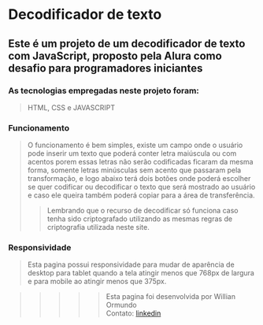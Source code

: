 # Decodificador de texto
## Este é um projeto de um decodificador de texto com JavaScript, proposto pela Alura como desafio para programadores iniciantes
### As tecnologias empregadas neste projeto foram:  
> HTML, CSS e JAVASCRIPT
### Funcionamento
> O funcionamento é bem simples, existe um campo onde o usuário pode inserir um texto que poderá conter letra maiúscula ou com acentos porem essas letras não serão codificadas ficaram da mesma forma, somente letras minúsculas sem acento que passaram pela transformação, e logo abaixo terá dois botões onde poderá escolher se quer codificar ou decodificar o texto que será mostrado ao usuário e caso ele queira também poderá copiar para a área de transferência.
> >Lembrando que o recurso de decodificar só funciona caso tenha sido criptografado utilizando as mesmas regras de criptografia utilizada neste site.
### Responsividade
> Esta pagina possui responsividade para mudar de aparência de desktop para tablet quando a tela atingir menos que 768px de largura e para mobile ao atingir menos que 375px.

>>>>> Esta pagina foi desenvolvida por Willian Ormundo  
>Contato: [linkedin](www.linkedin.com/in/willian-ormundo-desenvolvedor)
